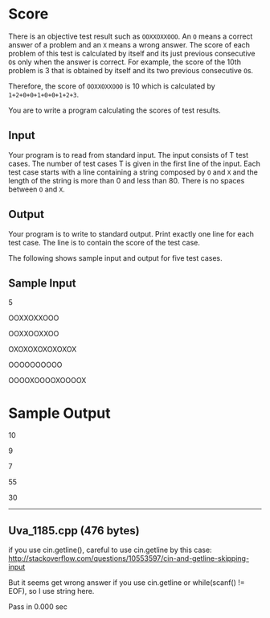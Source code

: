 # Score

There is an objective test result such as `OOXXOXXOOO`. An `O` means a correct answer of a problem and an `X` means a wrong answer. The score of each problem of this test is calculated by itself and its just previous consecutive `O`s only when the answer is correct. For example, the score of the 10th problem is 3 that is obtained by itself and its two previous consecutive `O`s.

Therefore, the score of `OOXXOXXOOO` is 10 which is calculated by `1+2+0+0+1+0+0+1+2+3`.

You are to write a program calculating the scores of test results.

## Input

Your program is to read from standard input. The input consists of T test cases. The number of test cases T is given in the first line of the input. Each test case starts with a line containing a string composed by `O` and `X` and the length of the string is more than 0 and less than 80. There is no spaces between `O` and `X`.

## Output

Your program is to write to standard output. Print exactly one line for each test case. The line is to contain the
score of the test case.

The following shows sample input and output for five test cases.

## Sample Input

5

OOXXOXXOOO

OOXXOOXXOO

OXOXOXOXOXOXOX

OOOOOOOOOO

OOOOXOOOOXOOOOX

# Sample Output

10

9

7

55

30

---

## Uva_1185.cpp (476 bytes)
if you use cin.getline(), careful to use cin.getline by this case: http://stackoverflow.com/questions/10553597/cin-and-getline-skipping-input

But it seems get wrong answer if you use cin.getline or while(scanf() != EOF), so I use string here.

Pass in 0.000 sec
